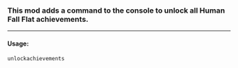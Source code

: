 ### This mod adds a command to the console to unlock all Human Fall Flat achievements.
___

#### Usage:

`unlockachievements`
